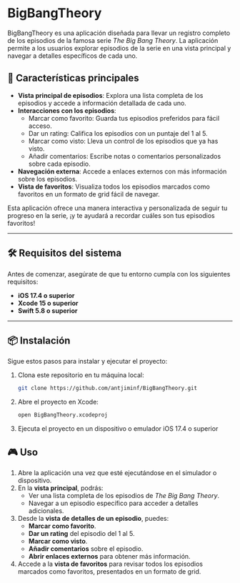 # BigBangTheory

BigBangTheory es una aplicación diseñada para llevar un registro completo de los episodios de la famosa serie _The Big Bang Theory_. La aplicación permite a los usuarios explorar episodios de la serie en una vista principal y navegar a detalles específicos de cada uno.

## 🚀 Características principales

- **Vista principal de episodios**: Explora una lista completa de los episodios y accede a información detallada de cada uno.
- **Interacciones con los episodios**:
  - Marcar como favorito: Guarda tus episodios preferidos para fácil acceso.
  - Dar un rating: Califica los episodios con un puntaje del 1 al 5.
  - Marcar como visto: Lleva un control de los episodios que ya has visto.
  - Añadir comentarios: Escribe notas o comentarios personalizados sobre cada episodio.
- **Navegación externa**: Accede a enlaces externos con más información sobre los episodios.
- **Vista de favoritos**: Visualiza todos los episodios marcados como favoritos en un formato de grid fácil de navegar.

Esta aplicación ofrece una manera interactiva y personalizada de seguir tu progreso en la serie, ¡y te ayudará a recordar cuáles son tus episodios favoritos!

---

## 🛠️ Requisitos del sistema

Antes de comenzar, asegúrate de que tu entorno cumpla con los siguientes requisitos:

- **iOS 17.4 o superior**
- **Xcode 15 o superior**
- **Swift 5.8 o superior**

---

## 📦 Instalación

Sigue estos pasos para instalar y ejecutar el proyecto:

1. Clona este repositorio en tu máquina local:
    ```bash
   git clone https://github.com/antjiminf/BigBangTheory.git
    ```
2. Abre el proyecto en Xcode:
    ```bash
    open BigBangTheory.xcodeproj
    ```
3. Ejecuta el proyecto en un dispositivo o emulador iOS 17.4 o superior

## 🎮 Uso

1. Abre la aplicación una vez que esté ejecutándose en el simulador o dispositivo.
2. En la **vista principal**, podrás:
   - Ver una lista completa de los episodios de _The Big Bang Theory_.
   - Navegar a un episodio específico para acceder a detalles adicionales.
3. Desde la **vista de detalles de un episodio**, puedes:
   - **Marcar como favorito**.
   - **Dar un rating** del episodio del 1 al 5.
   - **Marcar como visto**.
   - **Añadir comentarios** sobre el episodio.
   - **Abrir enlaces externos** para obtener más información.
4. Accede a la **vista de favoritos** para revisar todos los episodios marcados como favoritos, presentados en un formato de grid.

